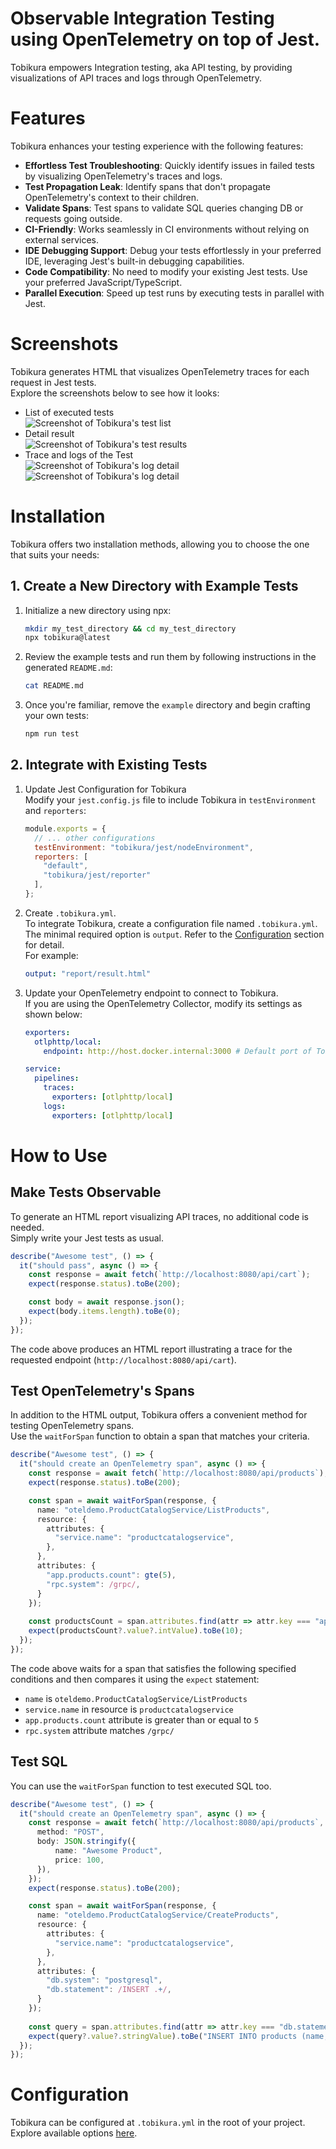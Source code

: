 # Observable Integration Testing using OpenTelemetry on top of Jest.

Tobikura empowers Integration testing, aka API testing, by providing visualizations of API traces and logs through OpenTelemetry.

# Features
Tobikura enhances your testing experience with the following features:

* **Effortless Test Troubleshooting**: Quickly identify issues in failed tests by visualizing OpenTelemetry's traces and logs.
* **Test Propagation Leak**: Identify spans that don't propagate OpenTelemetry's context to their children.
* **Validate Spans**: Test spans to validate SQL queries changing DB or requests going outside.
* **CI-Friendly**: Works seamlessly in CI environments without relying on external services.
* **IDE Debugging Support**: Debug your tests effortlessly in your preferred IDE, leveraging Jest's built-in debugging capabilities.
* **Code Compatibility**: No need to modify your existing Jest tests. Use your preferred JavaScript/TypeScript.
* **Parallel Execution**: Speed up test runs by executing tests in parallel with Jest.

# Screenshots

Tobikura generates HTML that visualizes OpenTelemetry traces for each request in Jest tests.  
Explore the screenshots below to see how it looks:

* List of executed tests  
    ![Screenshot of Tobikura's test list](./docs/img/readme-test-list.png)
* Detail result  
    ![Screenshot of Tobikura's test results](./docs/img/readme-test-detail.png)
* Trace and logs of the Test  
    ![Screenshot of Tobikura's log detail](./docs/img/readme-trace-detail-trace.png)
    ![Screenshot of Tobikura's log detail](./docs/img/readme-trace-detail-log.png)


# Installation

Tobikura offers two installation methods, allowing you to choose the one that suits your needs:

## 1. Create a New Directory with Example Tests

1. Initialize a new directory using npx:
    ```bash
    mkdir my_test_directory && cd my_test_directory
    npx tobikura@latest
    ```
2. Review the example tests and run them by following instructions in the generated `README.md`:
    ```bash
    cat README.md
    ```
3. Once you're familiar, remove the `example` directory and begin crafting your own tests:
    ```bash
    npm run test
    ```

## 2. Integrate with Existing Tests

1. Update Jest Configuration for Tobikura  
    Modify your `jest.config.js` file to include Tobikura in `testEnvironment` and `reporters`:
    ```js
    module.exports = {
      // ... other configurations
      testEnvironment: "tobikura/jest/nodeEnvironment",
      reporters: [
        "default",
        "tobikura/jest/reporter"
      ],
    };
    ```
2. Create `.tobikura.yml`.  
    To integrate Tobikura, create a configuration file named `.tobikura.yml`.  
    The minimal required option is `output`. Refer to the [Configuration](#Configuration) section for detail.  
    For example:
    ```yml
    output: "report/result.html"
    ```
3. Update your OpenTelemetry endpoint to connect to Tobikura.  
    If you are using the OpenTelemetry Collector, modify its settings as shown below:
    ```yml
    exporters:
      otlphttp/local:
        endpoint: http://host.docker.internal:3000 # Default port of Tobikura's server
    
    service:
      pipelines:
        traces:
          exporters: [otlphttp/local]
        logs:
          exporters: [otlphttp/local]
    ```

# How to Use

## Make Tests Observable

To generate an HTML report visualizing API traces, no additional code is needed.  
Simply write your Jest tests as usual.

```ts
describe("Awesome test", () => {
  it("should pass", async () => {
    const response = await fetch(`http://localhost:8080/api/cart`);
    expect(response.status).toBe(200);

    const body = await response.json();
    expect(body.items.length).toBe(0);
  });
});
```
The code above produces an HTML report illustrating a trace for the requested endpoint (`http://localhost:8080/api/cart`).

## Test OpenTelemetry's Spans

In addition to the HTML output, Tobikura offers a convenient method for testing OpenTelemetry spans.  
Use the `waitForSpan` function to obtain a span that matches your criteria.

```ts
describe("Awesome test", () => {
  it("should create an OpenTelemetry span", async () => {
    const response = await fetch(`http://localhost:8080/api/products`);
    expect(response.status).toBe(200);

    const span = await waitForSpan(response, {
      name: "oteldemo.ProductCatalogService/ListProducts",
      resource: {
        attributes: {
          "service.name": "productcatalogservice",
        },
      },
      attributes: {
        "app.products.count": gte(5),
        "rpc.system": /grpc/,
      }
    });
    
    const productsCount = span.attributes.find(attr => attr.key === "app.products.count");
    expect(productsCount?.value?.intValue).toBe(10);
  });
});
```
The code above waits for a span that satisfies the following specified conditions and then compares it using the `expect` statement:
* `name` is `oteldemo.ProductCatalogService/ListProducts`
* `service.name` in resource is `productcatalogservice`
* `app.products.count` attribute is greater than or equal to `5`
* `rpc.system` attribute matches `/grpc/`

## Test SQL

You can use the `waitForSpan` function to test executed SQL too.

```ts
describe("Awesome test", () => {
  it("should create an OpenTelemetry span", async () => {
    const response = await fetch(`http://localhost:8080/api/products`, {
      method: "POST",
      body: JSON.stringify({
          name: "Awesome Product",
          price: 100,
      }),
    });
    expect(response.status).toBe(200);

    const span = await waitForSpan(response, {
      name: "oteldemo.ProductCatalogService/CreateProducts",
      resource: {
        attributes: {
          "service.name": "productcatalogservice",
        },
      },
      attributes: {
        "db.system": "postgresql",
        "db.statement": /INSERT .+/,
      }
    });
    
    const query = span.attributes.find(attr => attr.key === "db.statement");
    expect(query?.value?.stringValue).toBe("INSERT INTO products (name, price) VALUES ('Awesome Product', 100)");
  });
});
```

# Configuration

Tobikura can be configured at `.tobikura.yml` in the root of your project.  
Explore available options [here](./src/config/tobikuraConfigFileSchema.ts).
